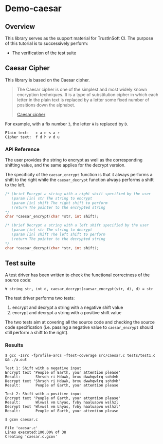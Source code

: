 # Demo-caesar

## Overview

This library serves as the support material for TrustInSoft CI. The
purpose of this tutorial is to successively perform:

- The verification of the test suite

## Caesar Cipher

This library is based on the Caesar cipher.

> The Caesar cipher is one of the simplest and most widely known
> encryption techniques. It is a type of substitution cipher in which
> each letter in the plain text is replaced by a letter some fixed
> number of positions down the alphabet.
>
> [Caesar cipher](http://en.wikipedia.org/caesar_cypher)

For example, with a fix number `3`, the letter `A` is replaced by `D`.

```
Plain text:   c a e s a r
Cipher text:  f d h v d u
```

### API Reference

The user provides the string to encrypt as well as the corresponding
shifting value, and the same applies for the decrypt version.

The specificity of the `caesar_encrypt` function is that it always
performs a shift to the right while the `caesar_decrypt` function
always performs a shift to the left.

```c
/* \brief Encrypt a string with a right shift specified by the user
   \param [in] str The string to encrypt
   \param [in] shift The right shift to perform
   \return The pointer to the encrypted string
*/
char *caesar_encrypt(char *str, int shift);

/* \brief Decrypt a string with a left shift specified by the user
   \param [in] str The string to decrypt
   \param [in] shift The left shift to perform
   \return The pointer to the decrypted string
*/
char *caesar_decrypt(char *str, int shift);
```

## Test suite

A test driver has been written to check the functional correctness of
the source code:

```
∀ string str, int d, caesar_decrypt(caesar_encrypt(str, d), d) = str
```

The test driver performs two tests:

1. encrypt and decrypt a string with a negative shift value
2. encrypt and decrypt a string with a positive shift value

The two tests aim at covering all the source code and checking the
source code specification (i.e. passing a negative value to
`caesar_encrypt` should still perform a shift to the right).

### Results

```
$ gcc -Isrc -fprofile-arcs -ftest-coverage src/caesar.c tests/test1.c && ./a.out

Test 1: Shift with a negative input
Encrypt text 'People of Earth, your attention please'
Result:       Shrsoh ri Hduwk, brxu dwwhqwlrq sohdvh
Decrypt text 'Shrsoh ri Hduwk, brxu dwwhqwlrq sohdvh'
Result:       People of Earth, your attention please

Test 2: Shift with a positive input
Encrypt text 'People of Earth, your attention please'
Result:       Wlvwsl vm Lhyao, fvby haaluapvu wslhzl
Decrypt text 'Wlvwsl vm Lhyao, fvby haaluapvu wslhzl'
Result:       People of Earth, your attention please
```

```
$ gcov caesar.c

File 'caesar.c'
Lines executed:100.00% of 38
Creating 'caesar.c.gcov'
```
